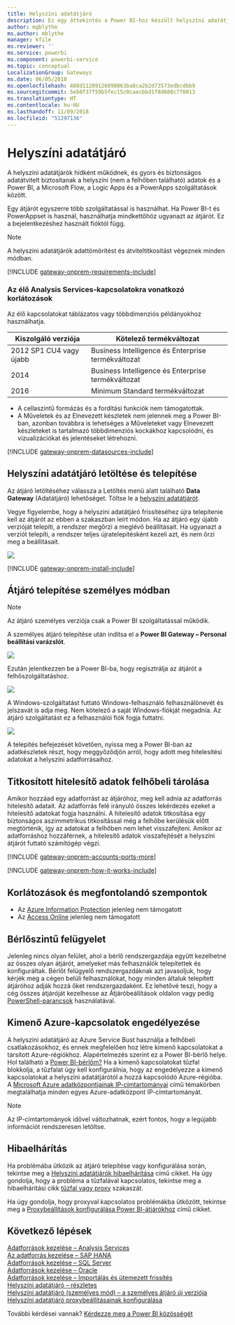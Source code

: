 ```yaml
---
title: Helyszíni adatátjáró
description: Ez egy áttekintés a Power BI-hoz készült helyszíni adatátjáróhoz. Ezt az átjárót használhatja DirectQuery-adatforrásokon történő munkához. Helyszíni adatokkal rendelkező felhőbeli adatkészletek frissítésére is használhatja ezt az átjárót.
author: mgblythe
ms.author: mblythe
manager: kfile
ms.reviewer: ''
ms.service: powerbi
ms.component: powerbi-service
ms.topic: conceptual
LocalizationGroup: Gateways
ms.date: 06/05/2018
ms.openlocfilehash: 488d11209126098063ba8ca2b2d73573edbcdbb9
ms.sourcegitcommit: 5eb0f37f59b5fec15c0caecbbd1f8d688c7f0013
ms.translationtype: HT
ms.contentlocale: hu-HU
ms.lasthandoff: 11/09/2018
ms.locfileid: "51297136"
---
```

# <a name="on-premises-data-gateway"></a>Helyszíni adatátjáró

A helyszíni adatátjárók hídként működnek, és gyors és biztonságos adatátvitelt biztosítanak a helyszíni (nem a felhőben található) adatok és a Power BI, a Microsoft Flow, a Logic Apps és a PowerApps szolgáltatások között.

Egy átjárót egyszerre több szolgáltatással is használhat. Ha Power BI-t és PowerAppset is használ, használhatja mindkettőhöz ugyanazt az átjárót. Ez a bejelentkezéshez használt fióktól függ.

> [!NOTE]
> A helyszíni adatátjárók adattömörítést és átviteltitkosítást végeznek minden módban.

<!-- Shared Requirements Include -->
[!INCLUDE [gateway-onprem-requirements-include](./includes/gateway-onprem-requirements-include.md)]

### <a name="limitations-of-analysis-services-live-connections"></a>Az élő Analysis Services-kapcsolatokra vonatkozó korlátozások

Az élő kapcsolatokat táblázatos vagy többdimenziós példányokhoz használhatja.

| **Kiszolgáló verziója** | **Kötelező termékváltozat** |
| --- | --- |
| 2012 SP1 CU4 vagy újabb |Business Intelligence és Enterprise termékváltozat |
| 2014 |Business Intelligence és Enterprise termékváltozat |
| 2016 |Minimum Standard termékváltozat |

* A cellaszintű formázás és a fordítási funkciók nem támogatottak.
* A Műveletek és az Elnevezett készletek nem jelennek meg a Power BI-ban, azonban továbbra is lehetséges a Műveleteket vagy Elnevezett készleteket is tartalmazó többdimenziós kockákhoz kapcsolódni, és vizualizációkat és jelentéseket létrehozni.

<!-- Shared Install steps Include -->
[!INCLUDE [gateway-onprem-datasources-include](./includes/gateway-onprem-datasources-include.md)]

## <a name="download-and-install-the-on-premises-data-gateway"></a>Helyszíni adatátjáró letöltése és telepítése

Az átjáró letöltéséhez válassza a Letöltés menü alatt található **Data Gateway** (Adatátjáró) lehetőséget. Töltse le a [helyszíni adatátjárót](http://go.microsoft.com/fwlink/?LinkID=820925).

Vegye figyelembe, hogy a helyszíni adatátjáró frissítéséhez újra telepítenie kell az átjárót az ebben a szakaszban leírt módon. Ha az átjáró egy újabb verzióját telepíti, a rendszer megőrzi a meglévő beállításait. Ha ugyanazt a verziót telepíti, a rendszer teljes újratelepítésként kezeli azt, és nem őrzi meg a beállításait.

![](media/service-gateway-onprem/powerbi-download-data-gateway.png)

<!-- Shared Install steps Include -->
[!INCLUDE [gateway-onprem-install-include](./includes/gateway-onprem-install-include.md)]

## <a name="install-the-gateway-in-personal-mode"></a>Átjáró telepítése személyes módban

> [!NOTE]
> Az átjáró személyes verziója csak a Power BI szolgáltatással működik.

A személyes átjáró telepítése után indítsa el a **Power BI Gateway – Personal beállítási varázslót**.

![](media/service-gateway-onprem/personal-gateway-launch-configuration.png)

Ezután jelentkezzen be a Power BI-ba, hogy regisztrálja az átjárót a felhőszolgáltatáshoz.

![](media/service-gateway-onprem/personal-gateway-signin.png)

A Windows-szolgáltatást futtató Windows-felhasználó felhasználónevét és jelszavát is adja meg. Nem kötelező a saját Windows-fiókját megadnia. Az átjáró szolgáltatást ez a felhasználói fiók fogja futtatni.

![](media/service-gateway-onprem/personal-gateway-windows-service.png)

A telepítés befejezését követően, nyissa meg a Power BI-ban az adatkészletek részt, hogy meggyőződjön arról, hogy adott meg hitelesítési adatokat a helyszíni adatforrásaihoz.

<a name="credentials"></a>

## <a name="storing-encrypted-credentials-in-the-cloud"></a>Titkosított hitelesítő adatok felhőbeli tárolása

Amikor hozzáad egy adatforrást az átjáróhoz, meg kell adnia az adatforrás hitelesítő adatait. Az adatforrás felé irányuló összes lekérdezés ezeket a hitelesítő adatokat fogja használni. A hitelesítő adatok titkosítása egy biztonságos aszimmetrikus titkosítással még a felhőbe kerülésük előtt megtörténik, így az adatokat a felhőben nem lehet visszafejteni. Amikor az adatforráshoz hozzáférnek, a hitelesítő adatok visszafejtését a helyszíni átjárót futtató számítógép végzi.

<!-- Account and Port information -->
[!INCLUDE [gateway-onprem-accounts-ports-more](./includes/gateway-onprem-accounts-ports-more.md)]

<!-- How the gateway works -->
[!INCLUDE [gateway-onprem-how-it-works-include](./includes/gateway-onprem-how-it-works-include.md)]

## <a name="limitations-and-considerations"></a>Korlátozások és megfontolandó szempontok

* Az [Azure Information Protection](https://docs.microsoft.com/microsoft-365/enterprise/protect-files-with-aip
) jelenleg nem támogatott
* Az [Access Online](https://products.office.com/en-us/access) jelenleg nem támogatott

## <a name="tenant-level-administration"></a>Bérlőszintű felügyelet

Jelenleg nincs olyan felület, ahol a bérlő rendszergazdája együtt kezelhetné az összes olyan átjárót, amelyeket más felhasználók telepítettek és konfiguráltak.  Bérlőt felügyelő rendszergazdáknak azt javasoljuk, hogy kérjék meg a cégen belüli felhasználókat, hogy minden általuk telepített átjáróhoz adják hozzá őket rendszergazdaként. Ez lehetővé teszi, hogy a cég összes átjáróját kezelhesse az Átjáróbeállítások oldalon vagy pedig [PowerShell-parancsok](https://docs.microsoft.com/power-bi/service-gateway-high-availability-clusters#powershell-support-for-gateway-clusters) használatával. 

## <a name="enabling-outbound-azure-connections"></a>Kimenő Azure-kapcsolatok engedélyezése

A helyszíni adatátjáró az Azure Service Bust használja a felhőbeli csatlakozásokhoz, és ennek megfelelően hoz létre kimenő kapcsolatokat a társított Azure-régiókhoz. Alapértelmezés szerint ez a Power BI-bérlő helye. Hol található a [Power BI-bérlőm?](https://powerbi.microsoft.com/en-us/documentation/powerbi-admin-where-is-my-tenant-located/)
Ha a kimenő kapcsolatokat tűzfal blokkolja, a tűzfalat úgy kell konfigurálnia, hogy az engedélyezze a kimenő kapcsolatokat a helyszíni adatátjárótól a hozzá kapcsolódó Azure-régióba. A [Microsoft Azure adatközpontjainak IP-címtartományai](https://www.microsoft.com/en-us/download/details.aspx?id=41653) című témakörben megtalálhatja minden egyes Azure-adatközpont IP-címtartományát.
> [!NOTE]
> Az IP-címtartományok idővel változhatnak, ezért fontos, hogy a legújabb információt rendszeresen letöltse. 

## <a name="troubleshooting"></a>Hibaelhárítás

Ha problémába ütközik az átjáró telepítése vagy konfigurálása során, tekintse meg a [Helyszíni adatátjárók hibaelhárítása](service-gateway-onprem-tshoot.md) című cikket. Ha úgy gondolja, hogy a probléma a tűzfalával kapcsolatos, tekintse meg a hibaelhárítási cikk [tűzfal vagy proxy](service-gateway-onprem-tshoot.md#firewall-or-proxy) szakaszát.

Ha úgy gondolja, hogy proxyval kapcsolatos problémákba ütközött, tekintse meg a [Proxybeállítások konfigurálása Power BI-átjárókhoz](service-gateway-proxy.md) című cikket.

## <a name="next-steps"></a>Következő lépések

[Adatforrások kezelése – Analysis Services](service-gateway-enterprise-manage-ssas.md)  
[Az adatforrás kezelése – SAP HANA](service-gateway-enterprise-manage-sap.md)  
[Adatforrások kezelése – SQL Server](service-gateway-enterprise-manage-sql.md)  
[Adatforrások kezelése – Oracle](service-gateway-onprem-manage-oracle.md)  
[Adatforrások kezelése – Importálás és ütemezett frissítés](service-gateway-enterprise-manage-scheduled-refresh.md)  
[Helyszíni adatátjáró – részletes](service-gateway-onprem-indepth.md)  
[Helyszíni adatátjáró (személyes mód) – a személyes átjáró új verziója](service-gateway-personal-mode.md)  
[Helyszíni adatátjáró proxybeállításainak konfigurálása](service-gateway-proxy.md)  

További kérdései vannak? [Kérdezze meg a Power BI közösségét](http://community.powerbi.com/)

